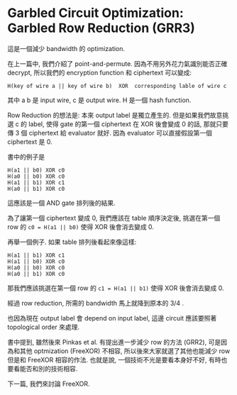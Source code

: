 # Garbled Circuit Optimization: Garbled Row Reduction (GRR3)

這是一個減少 bandwidth 的 optimization.

在上一篇中, 我們介紹了 point-and-permute. 因為不用另外花力氣識別能否正確 decrypt, 所以我們的 encryption function 和 ciphertext 可以變成:

```
H(key of wire a || key of wire b)  XOR  corresponding lable of wire c
```

其中 a b 是 input wire, c 是 output wire. H 是一個 hash function.

Row Reduction 的想法是: 本來 output label 是獨立產生的. 但是如果我們故意挑選 c 的 label, 使得 gate 的第一個 ciphertext 在 XOR 後會變成 0 的話, 那就只要傳 3 個 ciphertext 給 evaluator 就好. 因為 evaluator 可以直接假設第一個 ciphertext 是 0.

書中的例子是
```
H(a1 || b0) XOR c0
H(a0 || b0) XOR c0
H(a1 || b1) XOR c1
H(a0 || b1) XOR c0
```
這應該是一個 AND gate 排列後的結果.

為了讓第一個 ciphertext 變成 0, 我們應該在 table 順序決定後, 挑選在第一個 row 的 `c0 = H(a1 || b0)` 使得 XOR 後會消去變成 0.

再舉一個例子. 如果 table 排列後看起來像這樣:
```
H(a1 || b1) XOR c1
H(a1 || b0) XOR c0
H(a0 || b0) XOR c0
H(a0 || b1) XOR c0
```
那我們應該挑選在第一個 row 的 `c1 = H(a1 || b1)` 使得 XOR 後會消去變成 0.

經過 row reduction, 所需的 bandwidth 馬上就降到原本的 3/4 .

也因為現在 output label 會 depend on input label, 這邊 circuit 應該要照著 topological order 來處理.

書中提到, 雖然後來 Pinkas et al. 有提出進一步減少 row 的方法 (GRR2), 可是因為和其他 optmization (FreeXOR) 不相容, 所以後來大家就選了其他也能減少 row 但是和 FreeXOR 相容的作法. 也就是說, 一個技術不光是要看本身好不好, 有時也要看能否和別的技術相容.

下一篇, 我們來討論 FreeXOR.
